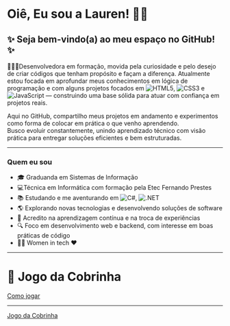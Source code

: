 
# Oiê, Eu sou a Lauren! 👋🏻
## ✨ Seja bem-vindo(a) ao meu espaço no GitHub! ✨

 👩🏻‍💻‍Desenvolvedora em formação, movida pela curiosidade e pelo desejo de criar códigos que tenham propósito e façam a diferença.
Atualmente estou focada em aprofundar meus conhecimentos em lógica de programação e com alguns projetos focados em ![HTML5](https://img.shields.io/badge/HTML5-E34F26?style=flat&logo=html5&logoColor=white), ![CSS3](https://img.shields.io/badge/CSS3-1572B6?style=flat&logo=css3&logoColor=white) e ![JavaScript](https://img.shields.io/badge/JavaScript-F7DF1E?style=flat&logo=javascript&logoColor=black) — construindo uma base sólida para atuar com confiança em projetos reais.

Aqui no GitHub, compartilho meus projetos em andamento e experimentos como forma de colocar em prática o que venho aprendendo.   
Busco evoluir constantemente, unindo aprendizado técnico com visão prática para entregar soluções eficientes e bem estruturadas.

****
### Quem eu sou

- 🎓 Graduanda em Sistemas de Informação
- 💻Técnica em Informática com formação pela Etec Fernando Prestes
- 📚 Estudando e me aventurando em ![C#](https://img.shields.io/badge/C%23-239120?style=flat&logo=c-sharp&logoColor=white), ![.NET](https://img.shields.io/badge/.NET-512BD4?style=flat&logo=dotnet&logoColor=white)
- 🌎 Explorando novas tecnologias e desenvolvendo soluções de software
- 🔄 Acredito na aprendizagem contínua e na troca de experiências
- 🔍 Foco em desenvolvimento web e backend, com interesse em boas práticas de código
- 👩‍💻‍ Women in tech ❤️

***
# 🐍 Jogo da Cobrinha 
[Como jogar](https://github.com/laurenmaciel/jogo-cobrinha/raw/main/snakegame.gif)
***
[Jogo da Cobrinha](https://laurenmaciel.github.io/jogo-cobrinha/)

